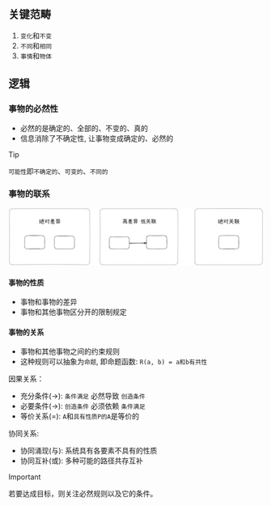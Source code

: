 ## 关键范畴

1. `变化`和`不变`
2. `不同`和`相同`
3. `事情`和`物体`

## 逻辑

### 事物的必然性

- 必然的是确定的、全部的、不变的、真的
- 信息消除了不确定性, 让事物变成确定的、必然的

> [!TIP]
> `可能性`即`不确定的`、`可变的`、`不同的`

### 事物的联系

<img src="../images/contact.png" width="900">

#### 事物的性质

- 事物和事物的差异
- 事物和其他事物区分开的限制规定

#### 事物的关系

- 事物和其他事物之间的约束规则 
- 这种规则可以抽象为`命题`, 即命题函数: `R(a, b) = a和b有共性`

因果关系：
- 充分条件(->): `条件满足` 必然导致 `创造条件`
- 必要条件(->): `创造条件` 必须依赖 `条件满足`
- 等价关系(=): `A`和`具有性质P的A`是等价的

协同关系:
- 协同涌现(与): 系统具有各要素不具有的性质
- 协同互补(或): 多种可能的路径共存互补

> [!IMPORTANT]
> 若要达成目标，则关注必然规则以及它的条件。
